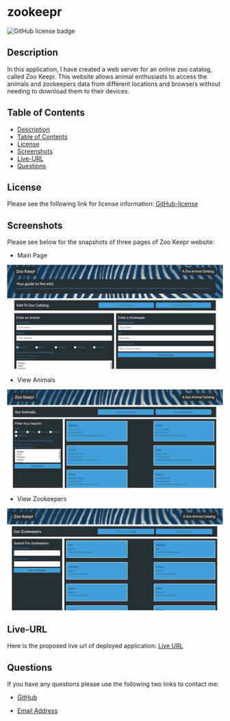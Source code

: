 # zookeepr

![GitHub license badge](https://img.shields.io/badge/license-MIT-blue.svg)

## Description

In this application, I have created a web server for an online zoo catalog, called Zoo Keepr. This website allows animal enthusiasts to access the animals and zookeepers data from different locations and browsers without needing to download them to their devices.

## Table of Contents

* [Description](#description)
* [Table of Contents](#table-of-contents)
* [License](#license)
* [Screenshots](#screenshots)
* [Live-URL](#Live-URL)
* [Questions](#questions)


## License

Please see the following link for license information: 
[GitHub-license](./utils/license-MIT.txt)


## Screenshots

Please see below for the snapshots of three pages of Zoo Keepr website:

* Main Page

![alt=main-page](./utils/images/main-page.JPG)

* View Animals

![alt=animals](./utils/images/animals.JPG)

* View Zookeepers

![alt=zookeepers](./utils/images/zookeepers.JPG)

## Live-URL

Here is the proposed live url of deployed application:
[Live URL](https://unis-zookeeper.herokuapp.com/)

## Questions

If you have any questions please use the following two links to contact me:

* [GitHub](https://github.com/unis434)

* [Email Address](mailto:unisk34@gmail.com)
